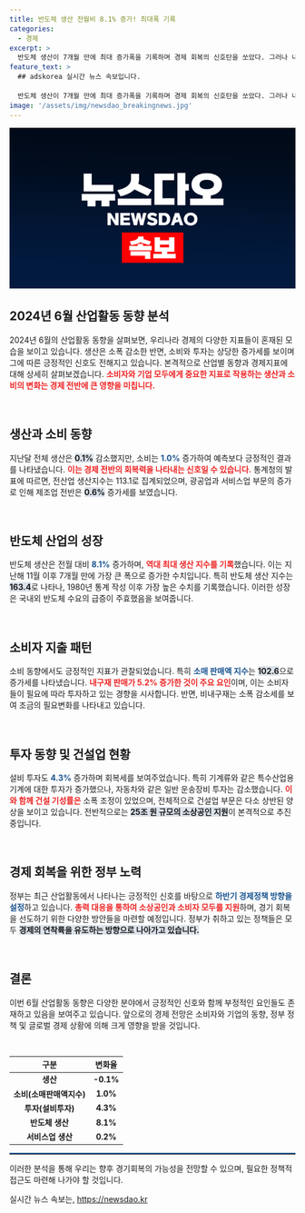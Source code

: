 ```yaml
---
title: 반도체 생산 전월비 8.1% 증가! 최대폭 기록
categories:
  - 경제
excerpt: >
  반도체 생산이 7개월 만에 최대 증가폭을 기록하며 경제 회복의 신호탄을 쏘았다. 그러나 내수와 건설업은 여전히 온도차가 존재한다. 정부는 소상공인 지원과 경기 부양을 위한 정책을 강화할 계획이다.
feature_text: >
  ## adskorea 실시간 뉴스 속보입니다.

  반도체 생산이 7개월 만에 최대 증가폭을 기록하며 경제 회복의 신호탄을 쏘았다. 그러나 내수와 건설업은 여전히 온도차가 존재한다. 정부는 소상공인 지원과 경기 부양을 위한 정책을 강화할 계획이다.
image: '/assets/img/newsdao_breakingnews.jpg'
---
```


<p><img src="/assets/img/newsdao_breakingnews.jpg" alt="adskorea 속보" /></p>

<h2 data-ke-size="size26">2024년 6월 산업활동 동향 분석</h2>

<p data-ke-size="size16">2024년 6월의 산업활동 동향을 살펴보면, 우리나라 경제의 다양한 지표들이 혼재된 모습을 보이고 있습니다. 생산은 소폭 감소한 반면, 소비와 투자는 상당한 증가세를 보이며 그에 따른 긍정적인 신호도 전해지고 있습니다. 본격적으로 산업별 동향과 경제지표에 대해 상세히 살펴보겠습니다. <b><span style="color: #ee2323;">소비자와 기업 모두에게 중요한 지표로 작용하는 생산과 소비의 변화는 경제 전반에 큰 영향을 미칩니다.</span></b></p>

<p data-ke-size="size16">&nbsp;</p>

<h2 data-ke-size="size26">생산과 소비 동향</h2>

<p data-ke-size="size16">지난달 전체 생산은 <b><span style="background-color: #21538527;">0.1%</span></b> 감소했지만, 소비는 <b><span style="color: #1a5490;">1.0%</span></b> 증가하여 예측보다 긍정적인 결과를 나타냈습니다. <b><span style="color: #ee2323;">이는 경제 전반의 회복력을 나타내는 신호일 수 있습니다.</span></b> 통계청의 발표에 따르면, 전산업 생산지수는 113.1로 집계되었으며, 광공업과 서비스업 부문의 증가로 인해 제조업 전반은 <b><span style="background-color: #21538527;">0.6%</span></b> 증가세를 보였습니다.</p>

<p data-ke-size="size16">&nbsp;</p>

<h2 data-ke-size="size26">반도체 산업의 성장</h2>

<p data-ke-size="size16">반도체 생산은 전월 대비 <b><span style="color: #1a5490;">8.1%</span></b> 증가하며, <b><span style="color: #ee2323;">역대 최대 생산 지수를 기록</span></b>했습니다. 이는 지난해 11월 이후 7개월 만에 가장 큰 폭으로 증가한 수치입니다. 특히 반도체 생산 지수는 <b><span style="background-color: #21538527;">163.4</span></b>로 나타나, 1980년 통계 작성 이후 가장 높은 수치를 기록했습니다. 이러한 성장은 국내외 반도체 수요의 급증이 주효했음을 보여줍니다.</p>

<p data-ke-size="size16">&nbsp;</p>

<h2 data-ke-size="size26">소비자 지출 패턴</h2>

<p data-ke-size="size16">소비 동향에서도 긍정적인 지표가 관찰되었습니다. 특히 <b><span style="color: #1a5490;">소매 판매액 지수</span></b>는 <b><span style="background-color: #21538527;">102.6</span></b>으로 증가세를 나타냈습니다. <b><span style="color: #ee2323;">내구재 판매가 5.2% 증가한 것이 주요 요인</span></b>이며, 이는 소비자들이 필요에 따라 투자하고 있는 경향을 시사합니다. 반면, 비내구재는 소폭 감소세를 보여 조금의 필요변화를 나타내고 있습니다.</p>

<p data-ke-size="size16">&nbsp;</p>

<h2 data-ke-size="size26">투자 동향 및 건설업 현황</h2>

<p data-ke-size="size16">설비 투자도 <b><span style="color: #1a5490;">4.3%</span></b> 증가하며 회복세를 보여주었습니다. 특히 기계류와 같은 특수산업용 기계에 대한 투자가 증가했으나, 자동차와 같은 일반 운송장비 투자는 감소했습니다. <b><span style="color: #ee2323;">이와 함께 건설 기성률은</span></b> 소폭 조정이 있었으며, 전체적으로 건설업 부문은 다소 상반된 양상을 보이고 있습니다. 전반적으로는 <b><span style="background-color: #21538527;">25조 원 규모의 소상공인 지원</span></b>이 본격적으로 추진 중입니다.</p>

<p data-ke-size="size16">&nbsp;</p>

<h2 data-ke-size="size26">경제 회복을 위한 정부 노력</h2>

<p data-ke-size="size16">정부는 최근 산업활동에서 나타나는 긍정적인 신호를 바탕으로 <b><span style="color: #1a5490;">하반기 경제정책 방향을 설정</span></b>하고 있습니다. <b><span style="color: #ee2323;">총력 대응을 통하여 소상공인과 소비자 모두를 지원</span></b>하며, 경기 회복을 선도하기 위한 다양한 방안들을 마련할 예정입니다. 정부가 취하고 있는 정책들은 모두 <b><span style="background-color: #21538527;">경제의 연착륙을 유도하는 방향으로 나아가고 있습니다.</span></b></p>

<p data-ke-size="size16">&nbsp;</p>

<h2 data-ke-size="size26">결론</h2>

<p data-ke-size="size16">이번 6월 산업활동 동향은 다양한 분야에서 긍정적인 신호와 함께 부정적인 요인들도 존재하고 있음을 보여주고 있습니다. 앞으로의 경제 전망은 소비자와 기업의 동향, 정부 정책 및 글로벌 경제 상황에 의해 크게 영향을 받을 것입니다. </p>

<p data-ke-size="size16">&nbsp;</p>

<table style="width: 100%; border-collapse: collapse;">
    <thead>
        <tr>
            <th style="text-align: center;">구분</th>
            <th style="text-align: center;">변화율</th>
        </tr>
    </thead>
    <tbody>
        <tr>
            <td style="text-align: center; height: 17px;"><b>생산</b></td>
            <td style="text-align: center; height: 17px;"><b>-0.1%</b></td>
        </tr>
        <tr>
            <td style="text-align: center; height: 17px;"><b>소비(소매판매액지수)</b></td>
            <td style="text-align: center; height: 17px;"><b>1.0%</b></td>
        </tr>
        <tr>
            <td style="text-align: center; height: 17px;"><b>투자(설비투자)</b></td>
            <td style="text-align: center; height: 17px;"><b>4.3%</b></td>
        </tr>
        <tr>
            <td style="text-align: center; height: 17px;"><b>반도체 생산</b></td>
            <td style="text-align: center; height: 17px;"><b>8.1%</b></td>
        </tr>
        <tr>
            <td style="text-align: center; height: 17px;"><b>서비스업 생산</b></td>
            <td style="text-align: center; height: 17px;"><b>0.2%</b></td>
        </tr>
    </tbody>
</table>

<hr style="border-top: 2px solid #1a5490;" />

<p data-ke-size="size16">이러한 분석을 통해 우리는 향후 경기회복의 가능성을 전망할 수 있으며, 필요한 정책적 접근도 마련해 나가야 할 것입니다.</p>
실시간 뉴스 속보는, <a href="https://newsdao.kr" rel="dofollow">https://newsdao.kr</a>


